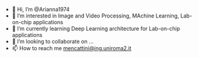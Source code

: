 - 👋 Hi, I’m @Arianna1974
- 👀 I’m interested in Image and Video Processing, MAchine Learning, Lab-on-chip applications 
- 🌱 I’m currently learning Deep Learning architecture for Lab-on-chip applications
- 💞️ I’m looking to collaborate on ...
- 📫 How to reach me mencattini@ing.uniroma2.it

<!---
Arianna1974/Arianna1974 is a ✨ special ✨ repository because its `README.md` (this file) appears on your GitHub profile.
You can click the Preview link to take a look at your changes.
--->
